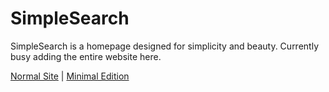 # SimpleSearch
SimpleSearch is a homepage designed for simplicity and beauty. Currently busy adding the entire website here.

[Normal Site](https://n0rmancodes.github.io/simplesearch) | [Minimal Edition](https://n0rmancodes.github.io/simplesearch/minimal)
